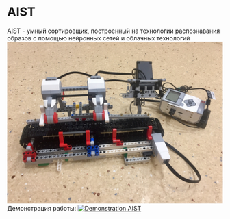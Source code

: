 # AIST
AIST - умный сортировщик, построенный на технологии распознавания образов с помощью нейронных сетей и облачных технологий
![AIST](doc/IMG_5718.jpg)
Демонстрация работы:
[![Demonstration AIST](https://img.youtube.com/vi/k7ZoyRdTHYE/0.jpg)](https://www.youtube.com/watch?v=k7ZoyRdTHYE&t=67s "Demonstration AIST")
